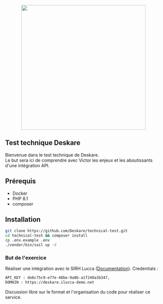 <p align="center"><a href="https://deskare.io" target="_blank"><img src="https://app.deskare.io/picture/logo/small-logo.svg" width="400"></a></p>

## Test technique Deskare

Bienvenue dans le test technique de Deskare. <br>
Le but sera ici de comprendre avec Victor les enjeux et les aboutissants d'une intégration API.

## Prérequis

- Docker
- PHP 8.1
- composer

## Installation

```sh
git clone https://github.com/Deskare/technical-test.git
cd technical-test && composer install
cp .env.example .env
./vendor/bin/sail up -d
```

### But de l'exercice

Réaliser une intégration avec le SIRH Lucca ([Documentation](https://lucca.stoplight.io/docs/lucca-legacyapi/ZG9jOjM3OTk0NDk5-getting-started)).
Credentials : 

```sh
API_KEY : de6c75c9-e77e-48be-9a0b-a1f240a3b347,
DOMAIN : https://deskare.ilucca-demo.net
```

Discussion libre sur le format et l'organisation du code pour réaliser ce service.

